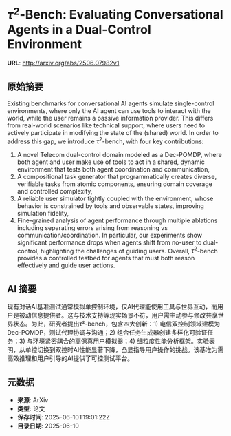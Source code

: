 # $τ^2$-Bench: Evaluating Conversational Agents in a Dual-Control Environment

**URL**: http://arxiv.org/abs/2506.07982v1

## 原始摘要

Existing benchmarks for conversational AI agents simulate single-control
environments, where only the AI agent can use tools to interact with the world,
while the user remains a passive information provider. This differs from
real-world scenarios like technical support, where users need to actively
participate in modifying the state of the (shared) world. In order to address
this gap, we introduce $\tau^2$-bench, with four key contributions:
  1) A novel Telecom dual-control domain modeled as a Dec-POMDP, where both
agent and user make use of tools to act in a shared, dynamic environment that
tests both agent coordination and communication,
  2) A compositional task generator that programmatically creates diverse,
verifiable tasks from atomic components, ensuring domain coverage and
controlled complexity,
  3) A reliable user simulator tightly coupled with the environment, whose
behavior is constrained by tools and observable states, improving simulation
fidelity,
  4) Fine-grained analysis of agent performance through multiple ablations
including separating errors arising from reasoning vs
communication/coordination.
  In particular, our experiments show significant performance drops when agents
shift from no-user to dual-control, highlighting the challenges of guiding
users. Overall, $\tau^2$-bench provides a controlled testbed for agents that
must both reason effectively and guide user actions.


## AI 摘要

现有对话AI基准测试通常模拟单控制环境，仅AI代理能使用工具与世界互动，而用户是被动信息提供者。这与技术支持等现实场景不符，用户需主动参与修改共享世界状态。为此，研究者提出τ²-bench，包含四大创新：1) 电信双控制领域建模为Dec-POMDP，测试代理协调与沟通；2) 组合任务生成器创建多样化可验证任务；3) 与环境紧密耦合的高保真用户模拟器；4) 细粒度性能分析框架。实验表明，从单控切换到双控时AI性能显著下降，凸显指导用户操作的挑战。该基准为需高效推理和用户引导的AI提供了可控测试平台。

## 元数据

- **来源**: ArXiv
- **类型**: 论文
- **保存时间**: 2025-06-10T19:01:22Z
- **目录日期**: 2025-06-10

